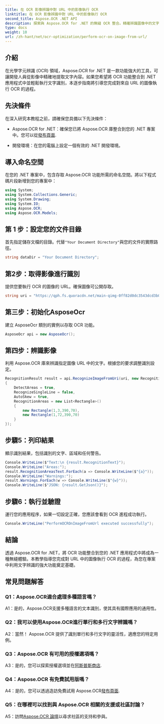 ```yaml
---
title: 在 OCR 影像辨識中對 URL 中的影像執行 OCR
linktitle: 在 OCR 影像辨識中對 URL 中的影像執行 OCR
second_title: Aspose.OCR .NET API
description: 探索與 Aspose.OCR for .NET 的無縫 OCR 整合。精確辨識圖像中的文字。
type: docs
weight: 10
url: /zh-hant/net/ocr-optimization/perform-ocr-on-image-from-url/
---
```

## 介紹

在光學字元辨識 (OCR) 領域，Aspose.OCR for .NET 是一款功能強大的工具，可讓開發人員從影像中精確地提取文字內容。如果您希望將 OCR 功能整合到 .NET 應用程式中並輕鬆執行文字識別，本逐步指南將引導您完成對來自 URL 的圖像執行 OCR 的過程。

## 先決條件

在深入研究本教程之前，請確保您具備以下先決條件：

-  Aspose.OCR for .NET：確保您已將 Aspose.OCR 庫整合到您的 .NET 專案中。您可以從[發布頁面](https://releases.aspose.com/ocr/net/).

- 開發環境：在您的電腦上設定一個有效的 .NET 開發環境。

## 導入命名空間

在您的 .NET 專案中，包含存取 Aspose.OCR 功能所需的命名空間。將以下程式碼片段新增到您的專案中：

```csharp
using System;
using System.Collections.Generic;
using System.Drawing;
using System.IO;
using Aspose.OCR;
using Aspose.OCR.Models;
```

## 第 1 步：設定您的文件目錄

首先指定儲存文檔的目錄。代替`"Your Document Directory"`與您的文件的實際路徑。

```csharp
string dataDir = "Your Document Directory";
```

## 第2步：取得影像進行識別

提供您要執行 OCR 的圖像的 URL。確保圖像可公開存取。

```csharp
string uri = "https://qph.fs.quoracdn.net/main-qimg-0ff82d0dc3543dcd3b06028f5476c2e4"；
```

## 第三步：初始化AsposeOcr

建立 AsposeOcr 類別的實例以存取 OCR 功能。

```csharp
AsposeOcr api = new AsposeOcr();
```

## 第四步：辨識影像

利用 Aspose.OCR 庫來辨識指定圖像 URL 中的文字。根據您的要求調整識別設定。

```csharp
RecognitionResult result = api.RecognizeImageFromUri(uri, new RecognitionSettings
{
    DetectAreas = true,
    RecognizeSingleLine = false,
    AutoSkew = true,
    RecognitionAreas = new List<Rectangle>()
    {
        new Rectangle(1,3,390,70),
        new Rectangle(1,72,390,70)
    }
});
```

## 步驟5：列印結果

顯示識別結果，包括識別的文字、區域和任何警告。

```csharp
Console.WriteLine($"Text:\n {result.RecognitionText}");
Console.WriteLine("Areas:");
result.RecognitionAreasText.ForEach(a => Console.WriteLine($"{a}"));
Console.WriteLine("Warnings:");
result.Warnings.ForEach(w => Console.WriteLine($"{w}"));
Console.WriteLine($"JSON: {result.GetJson()}");
```

## 步驟6：執行並驗證

運行您的應用程序，如果一切設定正確，您應該會看到 OCR 進程成功執行。

```csharp
Console.WriteLine("PerformOCROnImageFromUrl executed successfully");
```

## 結論

透過 Aspose.OCR for .NET，將 OCR 功能整合到您的 .NET 應用程式中將成為一種無縫體驗。本教學指導您完成對 URL 中的圖像執行 OCR 的過程，為您在專案中利用文字辨識的強大功能奠定基礎。

## 常見問題解答

### Q1：Aspose.OCR適合處理多種語言嗎？

A1：是的，Aspose.OCR支援多種語言的文本識別，使其具有國際應用的通用性。

### Q2：我可以使用Aspose.OCR進行單行和多行文字辨識嗎？

A2：當然！ Aspose.OCR 提供了識別單行和多行文字的靈活性，適應您的特定用例。

### Q3：Aspose.OCR 有可用的授權選項嗎？

 A3：是的，您可以探索授權選項並在[阿斯普斯商店](https://purchase.aspose.com/buy).

### Q4：Aspose.OCR 有免費試用版嗎？

 A4：是的，您可以透過造訪免費試用 Aspose.OCR[發布頁面](https://releases.aspose.com/).

### Q5：在哪裡可以找到與 Aspose.OCR 相關的支援或社區討論？

 A5：訪問[Aspose.OCR 論壇](https://forum.aspose.com/c/ocr/16)以尋求社區的支持和參與。